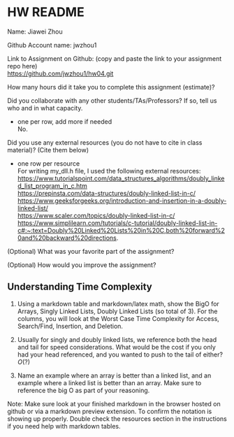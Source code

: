 # HW README

Name: Jiawei Zhou

Github Account name: jwzhou1

Link to Assignment on Github: (copy and paste the link to your assignment repo here)  
https://github.com/jwzhou1/hw04.git

How many hours did it take you to complete this assignment (estimate)? 

Did you collaborate with any other students/TAs/Professors? If so, tell us who and in what capacity.  
- one per row, add more if needed  
No.

Did you use any external resources (you do not have to cite in class material)? (Cite them below)  
- one row per resource  
    For writing my_dll.h file, I used the following external resources:  
    https://www.tutorialspoint.com/data_structures_algorithms/doubly_linked_list_program_in_c.htm  
    https://prepinsta.com/data-structures/doubly-linked-list-in-c/  
    https://www.geeksforgeeks.org/introduction-and-insertion-in-a-doubly-linked-list/  
    https://www.scaler.com/topics/doubly-linked-list-in-c/  
    https://www.simplilearn.com/tutorials/c-tutorial/doubly-linked-list-in-c#:~:text=Doubly%20Linked%20Lists%20in%20C,both%20forward%20and%20backward%20directions.  

(Optional) What was your favorite part of the assignment? 

(Optional) How would you improve the assignment? 

## Understanding Time Complexity

1. Using a markdown table and markdown/latex math, show the BigO for Arrays, Singly Linked Lists, Doubly Linked Lists (so total of 3). For the columns, you will look at the Worst Case Time Complexity for Access, Search/Find, Insertion, and Deletion. 

2. Usually for singly and doubly linked lists, we reference both the head and tail for speed considerations. What would be the cost if you only had your head referenced, and you wanted to push to the tail of either?  $O(?)$

3. Name an example where an array is better than a linked list, and an example where a linked list is better than an array. Make sure to reference the big O as part of your reasoning. 


Note: Make sure look at your finished markdown in the browser hosted on github or via a markdown preview extension. To confirm the notation is showing up properly. Double check the resources section in the instructions if you need help with markdown tables. 